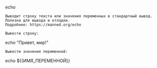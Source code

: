 echo

    Выводит строку текста или значения переменных в стандартный вывод.
    Полезна для вывода и отладки.
    Подробнее: https://manned.org/echo

    Вывести строку:

echo "Привет, мир!"

    Вывести значение переменной:

echo ${{ИМЯ_ПЕРЕМЕННОЙ}}
